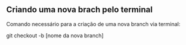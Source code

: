## Criando uma nova brach pelo terminal

Comando necessário para a criação de uma nova branch via terminal: 

git checkout -b [nome da nova branch]
